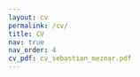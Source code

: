 ```yaml
---
layout: cv
permalink: /cv/
title: CV
nav: true
nav_order: 4
cv_pdf: cv_sebastian_meznar.pdf
---
```

